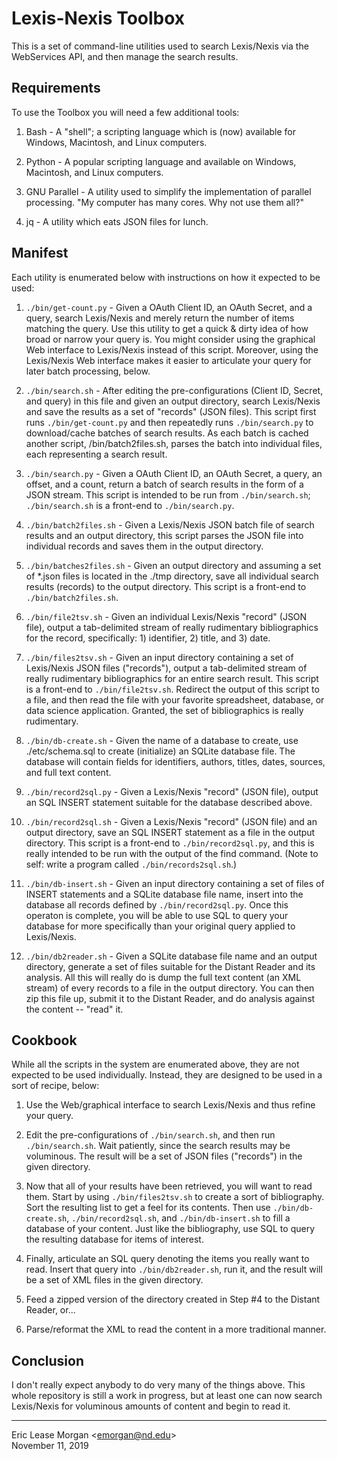 # Lexis-Nexis Toolbox

This is a set of command-line utilities used to search Lexis/Nexis via the WebServices API, and then manage the search results. 

## Requirements

To use the Toolbox you will need a few additional tools:

  1. Bash - A "shell"; a scripting language which is (now) available for Windows, Macintosh, and Linux computers.
  
  2. Python - A popular scripting language and available on Windows, Macintosh, and Linux computers. 
  
  3. GNU Parallel - A utility used to simplify the implementation of parallel processing. "My computer has many cores. Why not use them all?"
  
  4. jq - A utility which eats JSON files for lunch.

## Manifest

Each utility is enumerated below with instructions on how it expected to be used:

  1. `./bin/get-count.py` - Given a OAuth Client ID, an OAuth Secret, and a query, search Lexis/Nexis and merely return the number of items matching the query. Use this utility to get a quick & dirty idea of how broad or narrow your query is. You might consider using the graphical Web interface to Lexis/Nexis instead of this script. Moreover, using the Lexis/Nexis Web interface makes it easier to articulate your query for later batch processing, below.
  
  2. `./bin/search.sh` - After editing the pre-configurations (Client ID, Secret, and query) in this file and given an output directory, search Lexis/Nexis and save the results as a set of "records" (JSON files). This script first runs `./bin/get-count.py` and then repeatedly runs `./bin/search.py` to download/cache batches of search results. As each batch is cached another script, /bin/batch2files.sh, parses the batch into individual files, each representing a search result.
  
  3. `./bin/search.py` - Given a OAuth Client ID, an OAuth Secret, a query, an offset, and a count, return a batch of search results in the form of a JSON stream. This script is intended to be run from `./bin/search.sh`; `./bin/search.sh` is a front-end to `./bin/search.py`.
  
  4. `./bin/batch2files.sh` - Given a Lexis/Nexis JSON batch file of search results and an output directory, this script parses the JSON file into individual records and saves them in the output directory.
  
  5. `./bin/batches2files.sh` - Given an output directory and assuming a set of *.json files is located in the ./tmp directory, save all individual search results (records) to the output directory. This script is a front-end to `./bin/batch2files.sh`. 
  
  6. `./bin/file2tsv.sh` - Given an individual Lexis/Nexis "record" (JSON file), output a tab-delimited stream of really rudimentary bibliographics for the record, specifically: 1) identifier, 2) title, and 3) date.
  
  7. `./bin/files2tsv.sh` - Given an input directory containing a set of Lexis/Nexis JSON files ("records"), output a tab-delimited stream of really rudimentary bibliographics for an entire search result. This script is a front-end to `./bin/file2tsv.sh`. Redirect the output of this script to a file, and then read the file with your favorite spreadsheet, database, or data science application. Granted, the set of bibliographics is really rudimentary. 
  
  8. `./bin/db-create.sh` - Given the name of a database to create, use ./etc/schema.sql to create (initialize) an SQLite database file. The database will contain fields for identifiers, authors, titles, dates, sources, and full text content.
  
  9. `./bin/record2sql.py` - Given a Lexis/Nexis "record" (JSON file), output an SQL INSERT statement suitable for the database described above. 
  
  10. `./bin/record2sql.sh` - Given a Lexis/Nexis "record" (JSON file) and an output directory, save an SQL INSERT statement as a file in the output directory. This script is a front-end to `./bin/record2sql.py`, and this is really intended to be run with the output of the find command. (Note to self: write a program called `./bin/records2sql.sh`.)
  
  11. `./bin/db-insert.sh` - Given an input directory containing a set of files of INSERT statements and a SQLite database file name, insert into the database all records defined by `./bin/record2sql.py`. Once this operaton is complete, you will be able to use SQL to query your database for more specifically than your original query applied to Lexis/Nexis. 
  
  12. `./bin/db2reader.sh` - Given a SQLite database file name and an output directory, generate a set of files suitable for the Distant Reader and its analysis. All this will really do is dump the full text content (an XML stream) of every records to a file in the output directory. You can then zip this file up, submit it to the Distant Reader, and do analysis against the content -- "read" it.
  
## Cookbook

While all the scripts in the system are enumerated above, they are not expected to be used individually. Instead, they are designed to be used in a sort of recipe, below:

   1. Use the Web/graphical interface to search Lexis/Nexis and thus refine your query.
   
   2. Edit the pre-configurations of `./bin/search.sh`, and then run `./bin/search.sh`. Wait patiently, since the search results may be voluminous. The result will be a set of JSON files ("records") in the given directory.
   
   3. Now that all of your results have been retrieved, you will want to read them. Start by using `./bin/files2tsv.sh` to create a sort of bibliography. Sort the resulting list to get a feel for its contents. Then use  `./bin/db-create.sh`, `./bin/record2sql.sh`, and `./bin/db-insert.sh` to fill a database of your content. Just like the bibliography, use SQL to query the resulting database for items of interest.
   
   4. Finally, articulate an SQL query denoting the items you really want to read. Insert that query into `./bin/db2reader.sh`, run it, and the result will be a set of XML files in the given directory.
   
   5. Feed a zipped version of the directory created in Step #4 to the Distant Reader, or...
   
   6. Parse/reformat the XML to read the content in a more traditional manner.

## Conclusion

I don't really expect anybody to do very many of the things above. This whole repository is still a work in progress, but at least one can now search Lexis/Nexis for voluminous amounts of content and begin to read it. 
  
--- 
Eric Lease Morgan &lt;emorgan@nd.edu&gt;  
November 11, 2019
